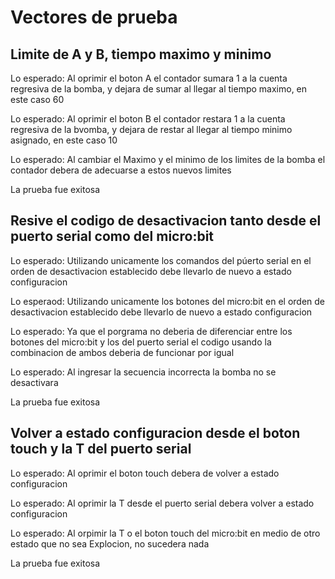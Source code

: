 # Vectores de prueba
## Limite de A y B, tiempo maximo y minimo
Lo esperado: Al oprimir el boton A el contador sumara 1 a la cuenta regresiva de la bomba, y dejara de sumar al llegar al tiempo maximo, en este caso 60

Lo esperado: Al oprimir el boton B el contador restara 1 a la cuenta regresiva de la bvomba, y dejara de restar al llegar al tiempo minimo asignado, en este caso 10

Lo esperado: Al cambiar el Maximo y el minimo de los limites de la bomba el contador debera de adecuarse a estos nuevos limites

La prueba fue exitosa

## Resive el codigo de desactivacion tanto desde el puerto serial como del micro:bit 
Lo esperado: Utilizando unicamente los comandos del púerto serial en el orden de desactivacion establecido debe llevarlo de nuevo a estado configuracion

Lo esperaod: Utilizando unicamente los botones del micro:bit en el orden de desactivacion establecido debe llevarlo de nuevo a estado configuracion

Lo esperado: Ya que el porgrama no deberia de diferenciar entre los botones del micro:bit y los del puerto serial el codigo usando la combinacion de ambos deberia de funcionar por igual

Lo esperado: Al ingresar la secuencia incorrecta la bomba no se desactivara

La prueba fue exitosa

## Volver a estado configuracion desde el boton touch y la T del puerto serial
Lo esperado: Al oprimir el boton touch debera de volver a estado configuracion

Lo esperado: Al oprimir la T desde el puerto serial debera volver a estado configuracion

Lo esperado: Al orpimir la T o el boton touch del micro:bit en medio de otro estado que no sea Explocion, no sucedera nada

La prueba fue exitosa


